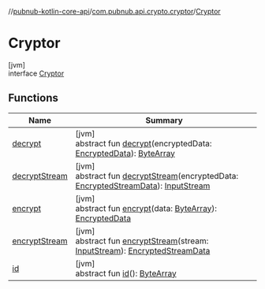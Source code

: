//[pubnub-kotlin-core-api](../../../index.md)/[com.pubnub.api.crypto.cryptor](../index.md)/[Cryptor](index.md)

# Cryptor

[jvm]\
interface [Cryptor](index.md)

## Functions

| Name | Summary |
|---|---|
| [decrypt](decrypt.md) | [jvm]<br>abstract fun [decrypt](decrypt.md)(encryptedData: [EncryptedData](../../com.pubnub.api.crypto.data/-encrypted-data/index.md)): [ByteArray](https://kotlinlang.org/api/core/kotlin-stdlib/kotlin/-byte-array/index.html) |
| [decryptStream](decrypt-stream.md) | [jvm]<br>abstract fun [decryptStream](decrypt-stream.md)(encryptedData: [EncryptedStreamData](../../com.pubnub.api.crypto.data/-encrypted-stream-data/index.md)): [InputStream](https://docs.oracle.com/javase/8/docs/api/java/io/InputStream.html) |
| [encrypt](encrypt.md) | [jvm]<br>abstract fun [encrypt](encrypt.md)(data: [ByteArray](https://kotlinlang.org/api/core/kotlin-stdlib/kotlin/-byte-array/index.html)): [EncryptedData](../../com.pubnub.api.crypto.data/-encrypted-data/index.md) |
| [encryptStream](encrypt-stream.md) | [jvm]<br>abstract fun [encryptStream](encrypt-stream.md)(stream: [InputStream](https://docs.oracle.com/javase/8/docs/api/java/io/InputStream.html)): [EncryptedStreamData](../../com.pubnub.api.crypto.data/-encrypted-stream-data/index.md) |
| [id](id.md) | [jvm]<br>abstract fun [id](id.md)(): [ByteArray](https://kotlinlang.org/api/core/kotlin-stdlib/kotlin/-byte-array/index.html) |
